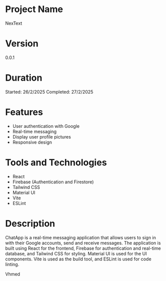 # Project Name
NexText

# Version
0.0.1

# Duration
Started: 26/2/2025 Completed: 27/2/2025

# Features
- User authentication with Google
- Real-time messaging
- Display user profile pictures
- Responsive design

# Tools and Technologies
- React
- Firebase (Authentication and Firestore)
- Tailwind CSS
- Material UI
- Vite
- ESLint

# Description
ChatApp is a real-time messaging application that allows users to sign in with their Google accounts, send and receive messages. The application is built using React for the frontend, Firebase for authentication and real-time database, and Tailwind CSS for styling. Material UI is used for the UI components. Vite is used as the build tool, and ESLint is used for code linting.

Vhmed